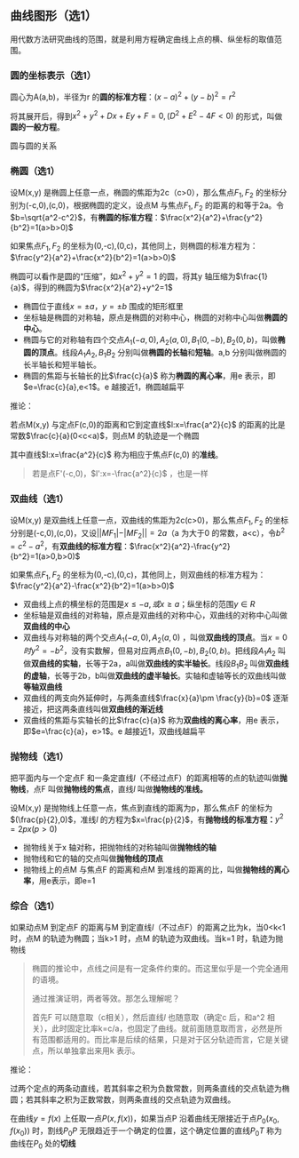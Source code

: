 ## 曲线图形（选1）

用代数方法研究曲线的范围，就是利用方程确定曲线上点的横、纵坐标的取值范围。



### 圆的坐标表示（选1）

圆心为A(a,b)，半径为r 的**圆的标准方程**：$(x-a)^2 + (y-b)^2 = r^2$

将其展开后，得到$x^2+y^2+Dx+Ey+F=0, (D^2+E^2-4F\lt 0)$ 的形式，叫做**圆的一般方程**。



圆与圆的关系



### 椭圆（选1）

设M(x,y) 是椭圆上任意一点，椭圆的焦距为2c（c>0），那么焦点$F_1,F_2$ 的坐标分别为(-c,0),(c,0)，根据椭圆的定义，设点M 与焦点$F_1,F_2$ 的距离的和等于2a。令$b=\sqrt{a^2-c^2}$，有**椭圆的标准方程**：$\frac{x^2}{a^2}+\frac{y^2}{b^2}=1(a>b>0)$

如果焦点$F_1,F_2$ 的坐标为(0,-c),(0,c)，其他同上，则椭圆的标准方程为：$\frac{y^2}{a^2}+\frac{x^2}{b^2}=1(a>b>0)$

椭圆可以看作是圆的“压缩”，如$x^2+y^2=1$ 的圆，将其y 轴压缩为$\frac{1}{a}$，得到的椭圆为$\frac{x^2}{a^2}+y^2=1$



- 椭圆位于直线$x=\pm a，y=\pm b$ 围成的矩形框里
- 坐标轴是椭圆的对称轴，原点是椭圆的对称中心，椭圆的对称中心叫做**椭圆的中心**。
- 椭圆与它的对称轴有四个交点$A_1(-a,0),A_2(a,0),B_1(0,-b),B_2(0,b)$，叫做**椭圆的顶点**。线段$A_1A_2,B_1B_2$ 分别叫做**椭圆的长轴**和**短轴**。a,b 分别叫做椭圆的长半轴长和短半轴长。
- 椭圆的焦距与长轴长的比$\frac{c}{a}$ 称为**椭圆的离心率**，用e 表示，即$e=\frac{c}{a},e<1$。e 越接近1，椭圆越扁平



推论：

若点M(x,y) 与定点F(c,0)的距离和它到定直线$l:x=\frac{a^2}{c}$ 的距离的比是常数$\frac{c}{a}(0<c<a)$，则点M 的轨迹是一个椭圆

其中直线$l:x=\frac{a^2}{c}$ 称为相应于焦点F(c,0) 的**准线**。

> 若是点F'(-c,0)，$l':x=-\frac{a^2}{c}$ ，也是一样



### 双曲线（选1）

设M(x,y) 是双曲线上任意一点，双曲线的焦距为2c(c>0)，那么焦点$F_1,F_2$ 的坐标分别是(-c,0),(c,0)，又设$||MF_1|-|MF_2||=2a$（a 为大于0 的常数，a<c），令$b^2=c^2-a^2$，有**双曲线的标准方程**：$\frac{x^2}{a^2}-\frac{y^2}{b^2}=1(a>0,b>0)$ 

如果焦点$F_1,F_2$ 的坐标为(0,-c),(0,c)，其他同上，则双曲线的标准方程为：$\frac{y^2}{a^2}-\frac{x^2}{b^2}=1(a>b>0)$



- 双曲线上点的横坐标的范围是$x\le -a,或 x\ge a$；纵坐标的范围$y\in R$
- 坐标轴是双曲线的对称轴，原点是双曲线的对称中心，双曲线的对称中心叫做**双曲线的中心**
- 双曲线与对称轴的两个交点$A_1(-a,0),A_2(a,0)$ ，叫做**双曲线的顶点**。当$x=0时 y^2=-b^2$，没有实数解，但易对应两点$B_1(0,-b),B_2(0,b)$。把线段$A_1A_2$ 叫做**双曲线的实轴**，长等于2a，a叫做**双曲线的实半轴长**。线段$B_1B_2$ 叫做**双曲线的虚轴**，长等于2b，b叫做**双曲线的虚半轴长**。实轴和虚轴等长的双曲线叫做**等轴双曲线**
- 双曲线的两支向外延伸时，与两条直线$\frac{x}{a}\pm \frac{y}{b}=0$ 逐渐接近，把这两条直线叫做**双曲线的渐近线**
- 双曲线的焦距与实轴长的比$\frac{c}{a}$ 称为**双曲线的离心率**，用e 表示，即$e=\frac{c}{a}，e>1$。e 越接近1，双曲线越扁平



### 抛物线（选1）

把平面内与一个定点F 和一条定直线$l$（不经过点F）的距离相等的点的轨迹叫做**抛物线**，点F 叫做**抛物线的焦点**，直线$l$ 叫做**抛物线的准线。**

设M(x,y) 是抛物线上任意一点，焦点到直线的距离为p，那么焦点F 的坐标为$(\frac{p}{2},0)$，准线$l$ 的方程为$x=\frac{p}{2}$，有**抛物线的标准方程：**$y^2=2px(p>0)$



- 抛物线关于x 轴对称，把抛物线的对称轴叫做**抛物线的轴**
- 抛物线和它的轴的交点叫做**抛物线的顶点**
- 抛物线上的点M 与焦点F 的距离和点M 到准线的距离的比，叫做**抛物线的离心率**，用e表示，即e=1



### 综合（选1）

如果动点M 到定点F 的距离与M 到定直线$l$（不过点F）的距离之比为k，当0<k<1 时，点M 的轨迹为椭圆；当k>1 时，点M 的轨迹为双曲线。当k=1 时，轨迹为抛物线

> 椭圆的推论中，点线之间是有一定条件约束的。而这里似乎是一个完全通用的语境。
>
> 通过推演证明，两者等效。那怎么理解呢？
>
> 首先F 可以随意取（c相关），然后直线$l$ 也随意取（确定c 后，和a^2 相关），此时固定比率k=c/a，也固定了曲线。就前面随意取而言，必然是所有范围都适用的。而比率是后续的结果，只是对于区分轨迹而言，它是关键点，所以单独拿出来用k 表示。

推论：

过两个定点的两条动直线，若其斜率之积为负数常数，则两条直线的交点轨迹为椭圆；若其斜率之积为正数常数，则两条直线的交点轨迹为双曲线。



在曲线$y=f(x)$ 上任取一点$P(x,f(x))$，如果当点P 沿着曲线无限接近于点$P_0(x_0,f(x_0))$ 时，割线$P_0P$ 无限趋近于一个确定的位置，这个确定位置的直线$P_0T$ 称为曲线在$P_0$ 处的**切线**

